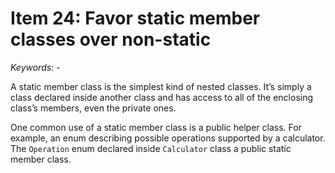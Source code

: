 # Item 24: Favor static member classes over non-static
*Keywords: -*

A static member class is the simplest kind of nested classes. It’s simply a class declared inside another class and has access to all of the enclosing class’s members, even the private ones.  

One common use of a static member class is a public helper class. For example, an enum describing possible operations supported by a calculator. The `Operation` enum declared inside `Calculator` class a public static member class.   
